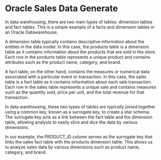 # Oracle Sales Data Generate

In data warehousing, there are two main types of tables: dimension tables and fact tables. This is a simple example of a facts and dimension tables in an Oracle Datawarehouse. 

A dimension table typically contains descriptive information about the entities in the data model. In this case, the products table is a dimension table as it contains information about the products that are sold in the store. Each row in the products table represents a unique product and contains attributes such as the product name, category, and brand.

A fact table, on the other hand, contains the measures or numerical data associated with a particular event or transaction. In this case, the sales table is a fact table as it contains information about each sale transaction. Each row in the sales table represents a unique sale and contains measures such as the quantity sold, price per unit, and the total revenue for that transaction.

In data warehousing, these two types of tables are typically joined together using a common key, known as a surrogate key, to create a star schema. The surrogate key acts as a link between the fact table and the dimension table, allowing analysts to easily slice and dice the data by various dimensions.

In our example, the PRODUCT_ID column serves as the surrogate key that links the sales fact table with the products dimension table. This allows us to analyze sales data by various dimensions such as product name, category, and brand.
